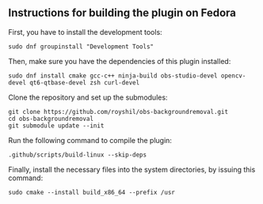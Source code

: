 ## Instructions for building the plugin on Fedora

First, you have to install the development tools:
```
sudo dnf groupinstall "Development Tools"
```

Then, make sure you have the dependencies of this plugin installed:

```
sudo dnf install cmake gcc-c++ ninja-build obs-studio-devel opencv-devel qt6-qtbase-devel zsh curl-devel
```

Clone the repository and set up the submodules:
```
git clone https://github.com/royshil/obs-backgroundremoval.git
cd obs-backgroundremoval
git submodule update --init
```

Run the following command to compile the plugin:  
```
.github/scripts/build-linux --skip-deps
```

Finally, install the necessary files into the system directories, by issuing this command:
```
sudo cmake --install build_x86_64 --prefix /usr
```
